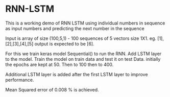 # RNN-LSTM
This is a working demo of RNN LSTM using individual numbers in sequence as input numbers and predicting the next number in the sequence

Input is array of size (100,5,1) - 100 sequences of 5 vectors size 1X1. eg. [1],[2],[3],[4],[5] output is expected to be [6].

For this we train keras model Sequential() to run the RNN. 
Add LSTM layer to the model. Train the model on train data and test it on test Data.
initially the epochs are kept at 50. Then to 100 then to 400.

Additional LSTM layer is added after the first LSTM layer to improve performance.

Mean Squared error of 0.008 % is achieved.
